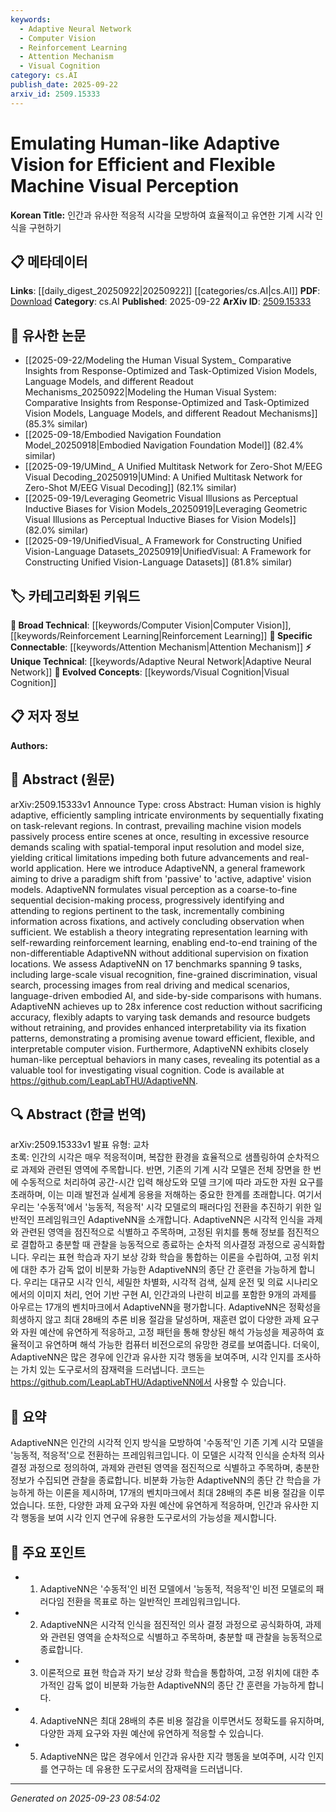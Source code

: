 ```yaml
---
keywords:
  - Adaptive Neural Network
  - Computer Vision
  - Reinforcement Learning
  - Attention Mechanism
  - Visual Cognition
category: cs.AI
publish_date: 2025-09-22
arxiv_id: 2509.15333
---
```


<!-- KEYWORD_LINKING_METADATA:
{
  "processed_timestamp": "2025-09-23T08:54:02.866138",
  "vocabulary_version": "1.0",
  "selected_keywords": [
    "Adaptive Neural Network",
    "Computer Vision",
    "Reinforcement Learning",
    "Attention Mechanism",
    "Visual Cognition"
  ],
  "rejected_keywords": [],
  "similarity_scores": {
    "Adaptive Neural Network": 0.88,
    "Computer Vision": 0.7,
    "Reinforcement Learning": 0.8,
    "Attention Mechanism": 0.85,
    "Visual Cognition": 0.82
  },
  "extraction_method": "AI_prompt_based",
  "budget_applied": true,
  "candidates_json": {
    "candidates": [
      {
        "surface": "AdaptiveNN",
        "canonical": "Adaptive Neural Network",
        "aliases": [
          "AdaptiveNN"
        ],
        "category": "unique_technical",
        "rationale": "Represents the core innovation of the paper, linking to adaptive vision models.",
        "novelty_score": 0.85,
        "connectivity_score": 0.65,
        "specificity_score": 0.9,
        "link_intent_score": 0.88
      },
      {
        "surface": "visual perception",
        "canonical": "Computer Vision",
        "aliases": [
          "visual perception"
        ],
        "category": "broad_technical",
        "rationale": "Links to the broader field of computer vision, which is central to the study.",
        "novelty_score": 0.4,
        "connectivity_score": 0.9,
        "specificity_score": 0.6,
        "link_intent_score": 0.7
      },
      {
        "surface": "reinforcement learning",
        "canonical": "Reinforcement Learning",
        "aliases": [
          "reinforcement learning"
        ],
        "category": "broad_technical",
        "rationale": "Key method used in the framework, connecting to machine learning techniques.",
        "novelty_score": 0.5,
        "connectivity_score": 0.85,
        "specificity_score": 0.75,
        "link_intent_score": 0.8
      },
      {
        "surface": "fixation patterns",
        "canonical": "Attention Mechanism",
        "aliases": [
          "fixation patterns"
        ],
        "category": "specific_connectable",
        "rationale": "Relates to how the model selectively attends to parts of the visual input.",
        "novelty_score": 0.65,
        "connectivity_score": 0.78,
        "specificity_score": 0.82,
        "link_intent_score": 0.85
      },
      {
        "surface": "visual cognition",
        "canonical": "Visual Cognition",
        "aliases": [
          "visual cognition"
        ],
        "category": "evolved_concepts",
        "rationale": "Highlights the model's alignment with human-like perception, linking to cognitive science.",
        "novelty_score": 0.7,
        "connectivity_score": 0.72,
        "specificity_score": 0.88,
        "link_intent_score": 0.82
      }
    ],
    "ban_list_suggestions": [
      "task-relevant regions",
      "efficient sampling",
      "real-world application"
    ]
  },
  "decisions": [
    {
      "candidate_surface": "AdaptiveNN",
      "resolved_canonical": "Adaptive Neural Network",
      "decision": "linked",
      "scores": {
        "novelty": 0.85,
        "connectivity": 0.65,
        "specificity": 0.9,
        "link_intent": 0.88
      }
    },
    {
      "candidate_surface": "visual perception",
      "resolved_canonical": "Computer Vision",
      "decision": "linked",
      "scores": {
        "novelty": 0.4,
        "connectivity": 0.9,
        "specificity": 0.6,
        "link_intent": 0.7
      }
    },
    {
      "candidate_surface": "reinforcement learning",
      "resolved_canonical": "Reinforcement Learning",
      "decision": "linked",
      "scores": {
        "novelty": 0.5,
        "connectivity": 0.85,
        "specificity": 0.75,
        "link_intent": 0.8
      }
    },
    {
      "candidate_surface": "fixation patterns",
      "resolved_canonical": "Attention Mechanism",
      "decision": "linked",
      "scores": {
        "novelty": 0.65,
        "connectivity": 0.78,
        "specificity": 0.82,
        "link_intent": 0.85
      }
    },
    {
      "candidate_surface": "visual cognition",
      "resolved_canonical": "Visual Cognition",
      "decision": "linked",
      "scores": {
        "novelty": 0.7,
        "connectivity": 0.72,
        "specificity": 0.88,
        "link_intent": 0.82
      }
    }
  ]
}
-->

# Emulating Human-like Adaptive Vision for Efficient and Flexible Machine Visual Perception

**Korean Title:** 인간과 유사한 적응적 시각을 모방하여 효율적이고 유연한 기계 시각 인식을 구현하기

## 📋 메타데이터

**Links**: [[daily_digest_20250922|20250922]] [[categories/cs.AI|cs.AI]]
**PDF**: [Download](https://arxiv.org/pdf/2509.15333.pdf)
**Category**: cs.AI
**Published**: 2025-09-22
**ArXiv ID**: [2509.15333](https://arxiv.org/abs/2509.15333)

## 🔗 유사한 논문
- [[2025-09-22/Modeling the Human Visual System_ Comparative Insights from Response-Optimized and Task-Optimized Vision Models, Language Models, and different Readout Mechanisms_20250922|Modeling the Human Visual System: Comparative Insights from Response-Optimized and Task-Optimized Vision Models, Language Models, and different Readout Mechanisms]] (85.3% similar)
- [[2025-09-18/Embodied Navigation Foundation Model_20250918|Embodied Navigation Foundation Model]] (82.4% similar)
- [[2025-09-19/UMind_ A Unified Multitask Network for Zero-Shot M/EEG Visual Decoding_20250919|UMind: A Unified Multitask Network for Zero-Shot M/EEG Visual Decoding]] (82.1% similar)
- [[2025-09-19/Leveraging Geometric Visual Illusions as Perceptual Inductive Biases for Vision Models_20250919|Leveraging Geometric Visual Illusions as Perceptual Inductive Biases for Vision Models]] (82.0% similar)
- [[2025-09-19/UnifiedVisual_ A Framework for Constructing Unified Vision-Language Datasets_20250919|UnifiedVisual: A Framework for Constructing Unified Vision-Language Datasets]] (81.8% similar)

## 🏷️ 카테고리화된 키워드
**🧠 Broad Technical**: [[keywords/Computer Vision|Computer Vision]], [[keywords/Reinforcement Learning|Reinforcement Learning]]
**🔗 Specific Connectable**: [[keywords/Attention Mechanism|Attention Mechanism]]
**⚡ Unique Technical**: [[keywords/Adaptive Neural Network|Adaptive Neural Network]]
**🚀 Evolved Concepts**: [[keywords/Visual Cognition|Visual Cognition]]

## 📋 저자 정보

**Authors:** 

## 📄 Abstract (원문)

arXiv:2509.15333v1 Announce Type: cross 
Abstract: Human vision is highly adaptive, efficiently sampling intricate environments by sequentially fixating on task-relevant regions. In contrast, prevailing machine vision models passively process entire scenes at once, resulting in excessive resource demands scaling with spatial-temporal input resolution and model size, yielding critical limitations impeding both future advancements and real-world application. Here we introduce AdaptiveNN, a general framework aiming to drive a paradigm shift from 'passive' to 'active, adaptive' vision models. AdaptiveNN formulates visual perception as a coarse-to-fine sequential decision-making process, progressively identifying and attending to regions pertinent to the task, incrementally combining information across fixations, and actively concluding observation when sufficient. We establish a theory integrating representation learning with self-rewarding reinforcement learning, enabling end-to-end training of the non-differentiable AdaptiveNN without additional supervision on fixation locations. We assess AdaptiveNN on 17 benchmarks spanning 9 tasks, including large-scale visual recognition, fine-grained discrimination, visual search, processing images from real driving and medical scenarios, language-driven embodied AI, and side-by-side comparisons with humans. AdaptiveNN achieves up to 28x inference cost reduction without sacrificing accuracy, flexibly adapts to varying task demands and resource budgets without retraining, and provides enhanced interpretability via its fixation patterns, demonstrating a promising avenue toward efficient, flexible, and interpretable computer vision. Furthermore, AdaptiveNN exhibits closely human-like perceptual behaviors in many cases, revealing its potential as a valuable tool for investigating visual cognition. Code is available at https://github.com/LeapLabTHU/AdaptiveNN.

## 🔍 Abstract (한글 번역)

arXiv:2509.15333v1 발표 유형: 교차  
초록: 인간의 시각은 매우 적응적이며, 복잡한 환경을 효율적으로 샘플링하여 순차적으로 과제와 관련된 영역에 주목합니다. 반면, 기존의 기계 시각 모델은 전체 장면을 한 번에 수동적으로 처리하여 공간-시간 입력 해상도와 모델 크기에 따라 과도한 자원 요구를 초래하며, 이는 미래 발전과 실세계 응용을 저해하는 중요한 한계를 초래합니다. 여기서 우리는 '수동적'에서 '능동적, 적응적' 시각 모델로의 패러다임 전환을 추진하기 위한 일반적인 프레임워크인 AdaptiveNN을 소개합니다. AdaptiveNN은 시각적 인식을 과제와 관련된 영역을 점진적으로 식별하고 주목하며, 고정된 위치를 통해 정보를 점진적으로 결합하고 충분할 때 관찰을 능동적으로 종료하는 순차적 의사결정 과정으로 공식화합니다. 우리는 표현 학습과 자기 보상 강화 학습을 통합하는 이론을 수립하여, 고정 위치에 대한 추가 감독 없이 비분화 가능한 AdaptiveNN의 종단 간 훈련을 가능하게 합니다. 우리는 대규모 시각 인식, 세밀한 차별화, 시각적 검색, 실제 운전 및 의료 시나리오에서의 이미지 처리, 언어 기반 구현 AI, 인간과의 나란히 비교를 포함한 9개의 과제를 아우르는 17개의 벤치마크에서 AdaptiveNN을 평가합니다. AdaptiveNN은 정확성을 희생하지 않고 최대 28배의 추론 비용 절감을 달성하며, 재훈련 없이 다양한 과제 요구와 자원 예산에 유연하게 적응하고, 고정 패턴을 통해 향상된 해석 가능성을 제공하여 효율적이고 유연하며 해석 가능한 컴퓨터 비전으로의 유망한 경로를 보여줍니다. 더욱이, AdaptiveNN은 많은 경우에 인간과 유사한 지각 행동을 보여주며, 시각 인지를 조사하는 가치 있는 도구로서의 잠재력을 드러냅니다. 코드는 https://github.com/LeapLabTHU/AdaptiveNN에서 사용할 수 있습니다.

## 📝 요약

AdaptiveNN은 인간의 시각적 인지 방식을 모방하여 '수동적'인 기존 기계 시각 모델을 '능동적, 적응적'으로 전환하는 프레임워크입니다. 이 모델은 시각적 인식을 순차적 의사결정 과정으로 정의하여, 과제와 관련된 영역을 점진적으로 식별하고 주목하며, 충분한 정보가 수집되면 관찰을 종료합니다. 비분화 가능한 AdaptiveNN의 종단 간 학습을 가능하게 하는 이론을 제시하며, 17개의 벤치마크에서 최대 28배의 추론 비용 절감을 이루었습니다. 또한, 다양한 과제 요구와 자원 예산에 유연하게 적응하며, 인간과 유사한 지각 행동을 보여 시각 인지 연구에 유용한 도구로서의 가능성을 제시합니다.

## 🎯 주요 포인트

- 1. AdaptiveNN은 '수동적'인 비전 모델에서 '능동적, 적응적'인 비전 모델로의 패러다임 전환을 목표로 하는 일반적인 프레임워크입니다.
- 2. AdaptiveNN은 시각적 인식을 점진적인 의사 결정 과정으로 공식화하여, 과제와 관련된 영역을 순차적으로 식별하고 주목하며, 충분할 때 관찰을 능동적으로 종료합니다.
- 3. 이론적으로 표현 학습과 자기 보상 강화 학습을 통합하여, 고정 위치에 대한 추가적인 감독 없이 비분화 가능한 AdaptiveNN의 종단 간 훈련을 가능하게 합니다.
- 4. AdaptiveNN은 최대 28배의 추론 비용 절감을 이루면서도 정확도를 유지하며, 다양한 과제 요구와 자원 예산에 유연하게 적응할 수 있습니다.
- 5. AdaptiveNN은 많은 경우에서 인간과 유사한 지각 행동을 보여주며, 시각 인지를 연구하는 데 유용한 도구로서의 잠재력을 드러냅니다.


---

*Generated on 2025-09-23 08:54:02*